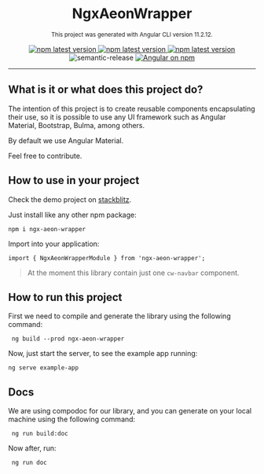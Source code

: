 <h1 align="center">NgxAeonWrapper</h1>  

<p align="center">
  <small>
    This project was generated with Angular CLI version 11.2.12.
  </small>
</p>

<p align="center">
  <a href="https://angular.io/guide/styleguide">
    <img alt="npm latest version" src="https://mgechev.github.io/angular2-style-guide/images/badge.svg">
  </a>

  <a href="https://github.com/newaeonweb/ngx-aeon-wrapper/actions/workflows/npm-publish.yml">
    <img alt="npm latest version" src="https://github.com/newaeonweb/ngx-aeon-wrapper/actions/workflows/npm-publish.yml/badge.svg">
  </a>

  <a href="https://www.npmjs.com/package/ngx-aeon-wrapper">
    <img alt="npm latest version" src="https://img.shields.io/npm/v/semantic-release/latest.svg">
  </a>

  <img alt="semantic-release" src="https://img.shields.io/badge/%20%20%F0%9F%93%A6%F0%9F%9A%80-semantic--release-e10079.svg">

  <a href="https://www.npmjs.com/ngx-aeon-wrapper">
    <img src="https://img.shields.io/npm/v/ngx-aeon-wrapper.svg?logo=npm&logoColor=fff&label=NPM+package&color=limegreen" alt="Angular on npm" />
  </a>
</p>

---

## What is it or what does this project do?

The intention of this project is to create reusable components encapsulating their use, so it is possible to use any UI framework such as Angular Material, Bootstrap, Bulma, among others.

By default we use Angular Material.

Feel free to contribute.

## How to use in your project

Check the demo project on [stackblitz](https://stackblitz.com/edit/angular-ngx-aeon-wrapper-demo?file=src/app/app.component.ts).

Just install like any other npm package:

```
npm i ngx-aeon-wrapper
```

Import into your application:

```
import { NgxAeonWrapperModule } from 'ngx-aeon-wrapper';
```

> At the moment this library contain just one `cw-navbar` component. 

## How to run this project

First we need to compile and generate the library using the following command:

```
 ng build --prod ngx-aeon-wrapper
```

Now, just start the server, to see the example app running:

```
ng serve example-app
```

## Docs

We are using compodoc for our library, and you can generate on your local machine using the following command:

```
 ng run build:doc
```

Now after, run:

```
 ng run doc
```
